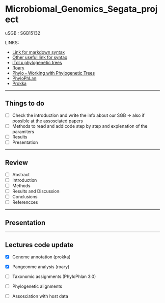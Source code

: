 # Microbiomal_Genomics_Segata_project 
uSGB : SGB15132

LINKS:
* [Link for markdown syntax](https://docs.moodle.org/401/en/Markdown) 
* [Other useful link for syntax](https://github.blog/2014-04-28-task-lists-in-all-markdown-documents/)
* [iTol x phylogenetic trees](https://itol.embl.de/)
* [Roary](https://sanger-pathogens.github.io/Roary/)
* [Phylo - Working with Phylogenetic Trees](https://biopython.org/wiki/Phylo)
* [PhyloPhLan](https://github.com/biobakery/phylophlan/wiki)
* [Prokka](https://github.com/tseemann/prokka)

---

## Things to do 
- [ ] Check the introduction and write the info about our SGB -> also if possible at the assosciated papers
- [ ] Methods to read and add code step by step and explenation of the paramiters 
- [ ] Results
- [ ] Presentation   

---

## Review 
- [ ] Abstract
- [ ] Introduction
- [ ] Methods
- [ ] Results and Discussion 
- [ ] Conclusions
- [ ] Referencces 

---

## Presentation 

---
## Lectures code update
- [X] Genome annotation (prokka)
- [X] Pangeonme analysis (roary)
- [ ] Taxonomic assignments (PhyloPhlan 3.0)
- [ ] Phylogenetic alignments 
- [ ] Assosciation with host data 



